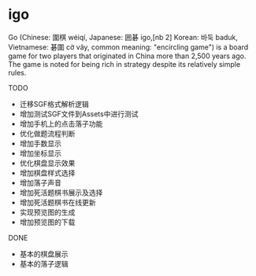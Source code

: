 igo
===

Go (Chinese: 圍棋 wéiqí, Japanese: 囲碁 igo,[nb 2] Korean: 바둑 baduk, Vietnamese: 碁圍 cờ vây, common meaning: "encircling game") is a board game for two players that originated in China more than 2,500 years ago. The game is noted for being rich in strategy despite its relatively simple rules.

TODO

* 迁移SGF格式解析逻辑
* 增加测试SGF文件到Assets中进行测试
* 增加手机上的点击落子功能
* 优化做题流程判断
* 增加手数显示
* 增加坐标显示
* 优化棋盘显示效果
* 增加棋盘样式选择
* 增加落子声音
* 增加死活题棋书展示及选择
* 增加死活题棋书在线更新
* 实现预览图的生成
* 增加预览图的下载

DONE

* 基本的棋盘展示
* 基本的落子逻辑

